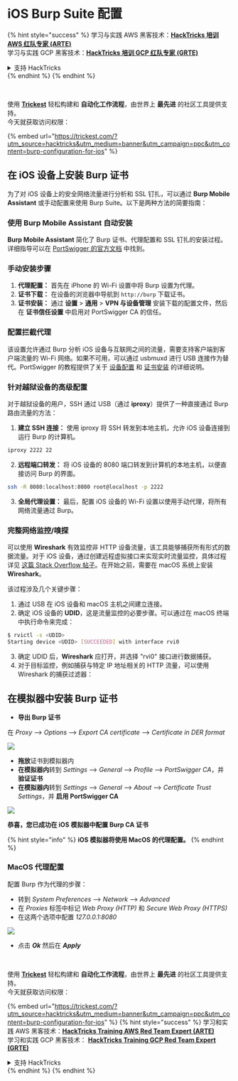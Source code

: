 # iOS Burp Suite 配置

{% hint style="success" %}
学习与实践 AWS 黑客技术：<img src="/.gitbook/assets/arte.png" alt="" data-size="line">[**HackTricks 培训 AWS 红队专家 (ARTE)**](https://training.hacktricks.xyz/courses/arte)<img src="/.gitbook/assets/arte.png" alt="" data-size="line">\
学习与实践 GCP 黑客技术：<img src="/.gitbook/assets/grte.png" alt="" data-size="line">[**HackTricks 培训 GCP 红队专家 (GRTE)**<img src="/.gitbook/assets/grte.png" alt="" data-size="line">](https://training.hacktricks.xyz/courses/grte)

<details>

<summary>支持 HackTricks</summary>

* 查看 [**订阅计划**](https://github.com/sponsors/carlospolop)!
* **加入** 💬 [**Discord 群组**](https://discord.gg/hRep4RUj7f) 或 [**Telegram 群组**](https://t.me/peass) 或 **关注** 我们的 **Twitter** 🐦 [**@hacktricks\_live**](https://twitter.com/hacktricks\_live)**.**
* **通过向** [**HackTricks**](https://github.com/carlospolop/hacktricks) 和 [**HackTricks Cloud**](https://github.com/carlospolop/hacktricks-cloud) GitHub 仓库提交 PR 分享黑客技巧。

</details>
{% endhint %}
{% endhint %}

<figure><img src="../../.gitbook/assets/image (48).png" alt=""><figcaption></figcaption></figure>

\
使用 [**Trickest**](https://trickest.com/?utm_source=hacktricks&utm_medium=text&utm_campaign=ppc&utm_term=trickest&utm_content=burp-configuration-for-ios) 轻松构建和 **自动化工作流程**，由世界上 **最先进** 的社区工具提供支持。\
今天就获取访问权限：

{% embed url="https://trickest.com/?utm_source=hacktricks&utm_medium=banner&utm_campaign=ppc&utm_content=burp-configuration-for-ios" %}

## 在 iOS 设备上安装 Burp 证书

为了对 iOS 设备上的安全网络流量进行分析和 SSL 钉扎，可以通过 **Burp Mobile Assistant** 或手动配置来使用 Burp Suite。以下是两种方法的简要指南：

### 使用 Burp Mobile Assistant 自动安装

**Burp Mobile Assistant** 简化了 Burp 证书、代理配置和 SSL 钉扎的安装过程。详细指导可以在 [PortSwigger 的官方文档](https://portswigger.net/burp/documentation/desktop/tools/mobile-assistant/installing) 中找到。

### 手动安装步骤

1. **代理配置：** 首先在 iPhone 的 Wi-Fi 设置中将 Burp 设置为代理。
2. **证书下载：** 在设备的浏览器中导航到 `http://burp` 下载证书。
3. **证书安装：** 通过 **设置** > **通用** > **VPN 与设备管理** 安装下载的配置文件，然后在 **证书信任设置** 中启用对 PortSwigger CA 的信任。

### 配置拦截代理

该设置允许通过 Burp 分析 iOS 设备与互联网之间的流量，需要支持客户端到客户端流量的 Wi-Fi 网络。如果不可用，可以通过 usbmuxd 进行 USB 连接作为替代。PortSwigger 的教程提供了关于 [设备配置](https://support.portswigger.net/customer/portal/articles/1841108-configuring-an-ios-device-to-work-with-burp) 和 [证书安装](https://support.portswigger.net/customer/portal/articles/1841109-installing-burp-s-ca-certificate-in-an-ios-device) 的详细说明。

### 针对越狱设备的高级配置

对于越狱设备的用户，SSH 通过 USB（通过 **iproxy**）提供了一种直接通过 Burp 路由流量的方法：

1. **建立 SSH 连接：** 使用 iproxy 将 SSH 转发到本地主机，允许 iOS 设备连接到运行 Burp 的计算机。

```bash
iproxy 2222 22
```
2. **远程端口转发：** 将 iOS 设备的 8080 端口转发到计算机的本地主机，以便直接访问 Burp 的界面。

```bash
ssh -R 8080:localhost:8080 root@localhost -p 2222
```
3. **全局代理设置：** 最后，配置 iOS 设备的 Wi-Fi 设置以使用手动代理，将所有网络流量通过 Burp。

### 完整网络监控/嗅探

可以使用 **Wireshark** 有效监控非 HTTP 设备流量，该工具能够捕获所有形式的数据流量。对于 iOS 设备，通过创建远程虚拟接口来实现实时流量监控，具体过程详见 [这篇 Stack Overflow 帖子](https://stackoverflow.com/questions/9555403/capturing-mobile-phone-traffic-on-wireshark/33175819#33175819)。在开始之前，需要在 macOS 系统上安装 **Wireshark**。

该过程涉及几个关键步骤：

1. 通过 USB 在 iOS 设备和 macOS 主机之间建立连接。
2. 确定 iOS 设备的 **UDID**，这是流量监控的必要步骤。可以通过在 macOS 终端中执行命令来完成：
```bash
$ rvictl -s <UDID>
Starting device <UDID> [SUCCEEDED] with interface rvi0
```
3. 确定 UDID 后，**Wireshark** 应打开，并选择 "rvi0" 接口进行数据捕获。
4. 对于目标监控，例如捕获与特定 IP 地址相关的 HTTP 流量，可以使用 Wireshark 的捕获过滤器：

## 在模拟器中安装 Burp 证书

* **导出 Burp 证书**

在 _Proxy_ --> _Options_ --> _Export CA certificate_ --> _Certificate in DER format_

![](<../../.gitbook/assets/image (534).png>)

* **拖放**证书到模拟器内
* **在模拟器内**转到 _Settings_ --> _General_ --> _Profile_ --> _PortSwigger CA_，并 **验证证书**
* **在模拟器内**转到 _Settings_ --> _General_ --> _About_ --> _Certificate Trust Settings_，并 **启用 PortSwigger CA**

![](<../../.gitbook/assets/image (1048).png>)

**恭喜，您已成功在 iOS 模拟器中配置 Burp CA 证书**

{% hint style="info" %}
**iOS 模拟器将使用 MacOS 的代理配置。**
{% endhint %}

### MacOS 代理配置

配置 Burp 作为代理的步骤：

* 转到 _System Preferences_ --> _Network_ --> _Advanced_
* 在 _Proxies_ 标签中标记 _Web Proxy (HTTP)_ 和 _Secure Web Proxy (HTTPS)_
* 在这两个选项中配置 _127.0.0.1:8080_

![](<../../.gitbook/assets/image (431).png>)

* 点击 _**Ok**_ 然后在 _**Apply**_

<figure><img src="../../.gitbook/assets/image (48).png" alt=""><figcaption></figcaption></figure>

\
使用 [**Trickest**](https://trickest.com/?utm_source=hacktricks&utm_medium=text&utm_campaign=ppc&utm_term=trickest&utm_content=burp-configuration-for-ios) 轻松构建和 **自动化工作流程**，由世界上 **最先进** 的社区工具提供支持。\
今天就获取访问权限：

{% embed url="https://trickest.com/?utm_source=hacktricks&utm_medium=banner&utm_campaign=ppc&utm_content=burp-configuration-for-ios" %}
{% hint style="success" %}
学习和实践 AWS 黑客技术：<img src="/.gitbook/assets/arte.png" alt="" data-size="line">[**HackTricks Training AWS Red Team Expert (ARTE)**](https://training.hacktricks.xyz/courses/arte)<img src="/.gitbook/assets/arte.png" alt="" data-size="line">\
学习和实践 GCP 黑客技术： <img src="/.gitbook/assets/grte.png" alt="" data-size="line">[**HackTricks Training GCP Red Team Expert (GRTE)**<img src="/.gitbook/assets/grte.png" alt="" data-size="line">](https://training.hacktricks.xyz/courses/grte)

<details>

<summary>支持 HackTricks</summary>

* 查看 [**订阅计划**](https://github.com/sponsors/carlospolop)!
* **加入** 💬 [**Discord 群组**](https://discord.gg/hRep4RUj7f) 或 [**Telegram 群组**](https://t.me/peass) 或 **关注** 我们的 **Twitter** 🐦 [**@hacktricks\_live**](https://twitter.com/hacktricks\_live)**.**
* **通过向** [**HackTricks**](https://github.com/carlospolop/hacktricks) 和 [**HackTricks Cloud**](https://github.com/carlospolop/hacktricks-cloud) GitHub 仓库提交 PR 来分享黑客技巧。

</details>
{% endhint %}
</details>
{% endhint %}
